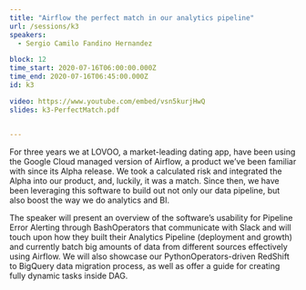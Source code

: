 ```yaml
---
title: "Airflow the perfect match in our analytics pipeline"
url: /sessions/k3
speakers:
  - Sergio Camilo Fandino Hernandez

block: 12
time_start: 2020-07-16T06:00:00.000Z
time_end: 2020-07-16T06:45:00.000Z
id: k3

video: https://www.youtube.com/embed/vsn5kurjHwQ
slides: k3-PerfectMatch.pdf


---
```


For three years we at LOVOO, a market-leading dating app, have been using the Google Cloud managed version of Airflow, a product we’ve been familiar with since its Alpha release. We took a calculated risk and integrated the Alpha into our product, and, luckily, it was a match. Since then, we have been leveraging this software to build out not only our data pipeline, but also boost the way we do analytics and BI.
<!--more-->


The speaker will present an overview of the software’s usability for Pipeline Error Alerting through BashOperators that communicate with Slack and will touch upon how they built their Analytics Pipeline (deployment and growth) and currently batch big amounts of data from different sources effectively using Airflow. We will also showcase our PythonOperators-driven RedShift to BigQuery data migration process, as well as offer a guide for creating fully dynamic tasks inside DAG.